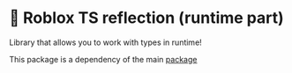 # 🔮 Roblox TS reflection (runtime part)
Library that allows you to work with types in runtime!

This package is a dependency of the main [package](https://www.npmjs.com/package/@rbxts/reflection)